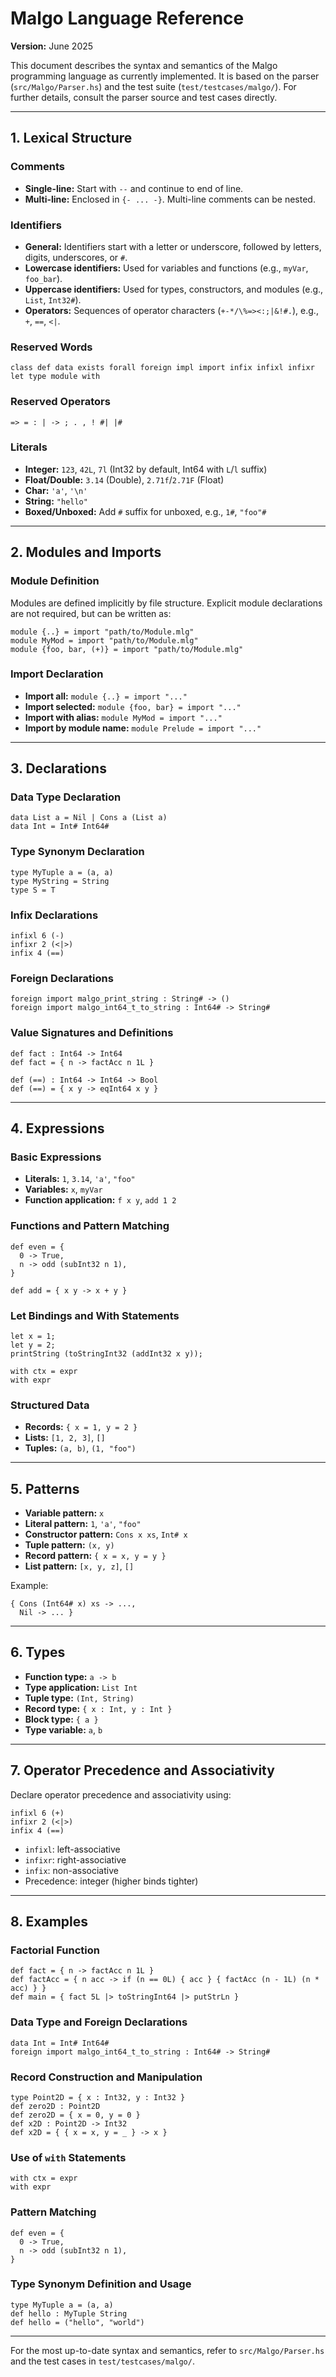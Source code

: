 # Malgo Language Reference

**Version:** June 2025

This document describes the syntax and semantics of the Malgo programming language as currently implemented. It is based on the parser (`src/Malgo/Parser.hs`) and the test suite (`test/testcases/malgo/`). For further details, consult the parser source and test cases directly.

---

## 1. Lexical Structure

### Comments

- **Single-line:** Start with `--` and continue to end of line.
- **Multi-line:** Enclosed in `{- ... -}`. Multi-line comments can be nested.

### Identifiers

- **General:** Identifiers start with a letter or underscore, followed by letters, digits, underscores, or `#`.
- **Lowercase identifiers:** Used for variables and functions (e.g., `myVar`, `foo_bar`).
- **Uppercase identifiers:** Used for types, constructors, and modules (e.g., `List`, `Int32#`).
- **Operators:** Sequences of operator characters (`+-*/\%=><:;|&!#.`), e.g., `+`, `==`, `<|`.

### Reserved Words

```
class def data exists forall foreign impl import infix infixl infixr let type module with
```

### Reserved Operators

```
=> = : | -> ; . , ! #| |#
```

### Literals

- **Integer:** `123`, `42L`, `7l` (Int32 by default, Int64 with `L`/`l` suffix)
- **Float/Double:** `3.14` (Double), `2.71f`/`2.71F` (Float)
- **Char:** `'a'`, `'\n'`
- **String:** `"hello"`
- **Boxed/Unboxed:** Add `#` suffix for unboxed, e.g., `1#`, `"foo"#`

---

## 2. Modules and Imports

### Module Definition

Modules are defined implicitly by file structure. Explicit module declarations are not required, but can be written as:

```malgo
module {..} = import "path/to/Module.mlg"
module MyMod = import "path/to/Module.mlg"
module {foo, bar, (+)} = import "path/to/Module.mlg"
```

### Import Declaration

- **Import all:** `module {..} = import "..."`
- **Import selected:** `module {foo, bar} = import "..."`
- **Import with alias:** `module MyMod = import "..."`
- **Import by module name:** `module Prelude = import "..."`

---

## 3. Declarations

### Data Type Declaration

```malgo
data List a = Nil | Cons a (List a)
data Int = Int# Int64#
```

### Type Synonym Declaration

```malgo
type MyTuple a = (a, a)
type MyString = String
type S = T
```

### Infix Declarations

```malgo
infixl 6 (-)
infixr 2 (<|>)
infix 4 (==)
```

### Foreign Declarations

```malgo
foreign import malgo_print_string : String# -> ()
foreign import malgo_int64_t_to_string : Int64# -> String#
```

### Value Signatures and Definitions

```malgo
def fact : Int64 -> Int64
def fact = { n -> factAcc n 1L }

def (==) : Int64 -> Int64 -> Bool
def (==) = { x y -> eqInt64 x y }
```

---

## 4. Expressions

### Basic Expressions

- **Literals:** `1`, `3.14`, `'a'`, `"foo"`
- **Variables:** `x`, `myVar`
- **Function application:** `f x y`, `add 1 2`

### Functions and Pattern Matching

```malgo
def even = {
  0 -> True,
  n -> odd (subInt32 n 1),
}

def add = { x y -> x + y }
```

### Let Bindings and With Statements

```malgo
let x = 1;
let y = 2;
printString (toStringInt32 (addInt32 x y));

with ctx = expr
with expr
```

### Structured Data

- **Records:** `{ x = 1, y = 2 }`
- **Lists:** `[1, 2, 3]`, `[]`
- **Tuples:** `(a, b)`, `(1, "foo")`

---

## 5. Patterns

- **Variable pattern:** `x`
- **Literal pattern:** `1`, `'a'`, `"foo"`
- **Constructor pattern:** `Cons x xs`, `Int# x`
- **Tuple pattern:** `(x, y)`
- **Record pattern:** `{ x = x, y = y }`
- **List pattern:** `[x, y, z]`, `[]`

Example:

```malgo
{ Cons (Int64# x) xs -> ...,
  Nil -> ... }
```

---

## 6. Types

- **Function type:** `a -> b`
- **Type application:** `List Int`
- **Tuple type:** `(Int, String)`
- **Record type:** `{ x : Int, y : Int }`
- **Block type:** `{ a }`
- **Type variable:** `a`, `b`

---

## 7. Operator Precedence and Associativity

Declare operator precedence and associativity using:

```malgo
infixl 6 (+)
infixr 2 (<|>)
infix 4 (==)
```

- `infixl`: left-associative
- `infixr`: right-associative
- `infix`: non-associative
- Precedence: integer (higher binds tighter)

---

## 8. Examples

### Factorial Function

```malgo
def fact = { n -> factAcc n 1L }
def factAcc = { n acc -> if (n == 0L) { acc } { factAcc (n - 1L) (n * acc) } }
def main = { fact 5L |> toStringInt64 |> putStrLn }
```

### Data Type and Foreign Declarations

```malgo
data Int = Int# Int64#
foreign import malgo_int64_t_to_string : Int64# -> String#
```

### Record Construction and Manipulation

```malgo
type Point2D = { x : Int32, y : Int32 }
def zero2D : Point2D
def zero2D = { x = 0, y = 0 }
def x2D : Point2D -> Int32
def x2D = { { x = x, y = _ } -> x }
```

### Use of `with` Statements

```malgo
with ctx = expr
with expr
```

### Pattern Matching

```malgo
def even = {
  0 -> True,
  n -> odd (subInt32 n 1),
}
```

### Type Synonym Definition and Usage

```malgo
type MyTuple a = (a, a)
def hello : MyTuple String
def hello = ("hello", "world")
```

---

For the most up-to-date syntax and semantics, refer to `src/Malgo/Parser.hs` and the test cases in `test/testcases/malgo/`.

<!--
Prompt:

You are tasked with generating a comprehensive reference document (`reference.md`) for the Malgo programming language. This document must describe the **syntax** and **semantics** of Malgo as implemented in the current parser and test suite (as of June 2025).

⚠️ Important:
- **Do not include any planned or speculative syntax features** from `todo.md` or other design proposals.
- Base your descriptions **solely on the current implementation** and the test cases.
- Refer to supporting documentation in the `docs/` directory (e.g., `docs/syntax.md`) for additional details.
- For the most up-to-date syntax, consult `src/Malgo/Parser.hs` and the test cases in `test/testcases/malgo/`.

---

### Document Structure Guidelines

Your generated `reference.md` should be structured in Markdown and include the following sections:

#### 1. Lexical Structure
- **Comments:** Describe single-line comments (using `--`) and multi-line comments (using nested `{- ... -}`).
- **Identifiers:** Specify the patterns for identifiers, including distinctions between uppercase (types, constructors, modules) and lowercase (variables, functions) identifiers.
- **Reserved Words:** List the reserved keywords (e.g., `class`, `def`, `data`, `let`, etc.).
- **Literals:** Provide details on integer, float/double, char, string, boxed/unboxed literals, including example forms.

#### 2. Modules and Imports
- **Module Definition:** Outline how modules are defined (e.g., syntax for module declarations).
- **Import Declaration:** Explain the different import syntaxes (full import, selected import, aliasing) with examples.

#### 3. Declarations
- **Data Type Declaration:** Describe the syntax for defining algebraic data types.
- **Type Synonym Declaration:** Specify how type synonyms are declared.
- **Infix Declarations:** Explain how operators are declared with associativity and precedence.
- **Foreign Declarations:** Detail the syntax for foreign function interfaces.
- **Value Signatures and Definitions:** Provide examples of defining functions and values with explicit types.

#### 4. Expressions
- **Basic Expressions:** Include literal values, variables, and function applications.
- **Functions and Pattern Matching:** Describe lambda expressions, functions defined with pattern matching, with correct examples.
- **Let Bindings and With Statements:** Show how local bindings (`let`) and context injections (`with`) are expressed.
- **Structured Data:** Explain the syntax for records, lists, and tuples.

#### 5. Patterns
- Define the different forms of patterns, such as variable, literal, constructor, tuple, record, and list patterns with examples.

#### 6. Types
- **Type Expressions:** Document the syntax for function types, type application, tuples, records, blocks, and type variables.

#### 7. Operator Precedence and Associativity
- Describe how operator precedence and associativity are declared (via `infix`, `infixl`, `infixr`).

#### 8. Examples
- Provide illustrative examples that cover key language constructs, such as:
  - A factorial function implementation.
  - Data type and foreign declarations.
  - Record construction and manipulation.
  - Use of `with` statements.
  - Pattern matching examples.
  - A type synonym definition with usage.

---

### Additional Output Requirements
- Use clear, concise technical language in Markdown.
- Ensure all syntax examples precisely reflect the **current implementation**.
- Direct readers to the actual parser source (`src/Malgo/Parser.hs`) and testcases (`test/testcases/malgo/`) for verification and further details.
- Target the document at readers with a background in functional programming and interest in Malgo’s concrete implementation details.

✅ Your goal is to produce a clear and authoritative language reference that fully documents the **current**, implemented syntax and semantics of Malgo.
-->
